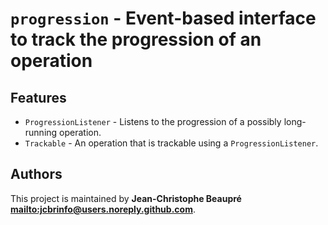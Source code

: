 # `progression` - Event-based interface to track the progression of an operation

## Features

* `ProgressionListener` - Listens to the progression of a possibly long-running operation.
* `Trackable` - An operation that is trackable using a `ProgressionListener`.

## Authors

This project is maintained by **Jean-Christophe Beaupré <mailto:jcbrinfo@users.noreply.github.com>**.
